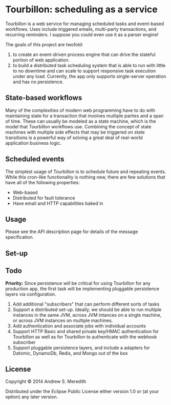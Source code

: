 # Tourbillon: scheduling as a service

Tourbillon is a web service for managing scheduled tasks and event-based workflows. Uses include triggered emails, multi-party transactions, and recurring reminders. I suppose you could even use it as a parser engine!

The goals of this project are twofold:

1. to create an event-driven process engine that can drive the stateful portion of web application.
2. to build a distributed task scheduling system that is able to run with little to no downtime and can scale to support responsive task execution under any load. Currently, the app only supports single-server operation and has no persistence.

## State-based workflows

Many of the complexities of modern web programming have to do with maintaining state for a transaction that involves multiple parties and a span of time. These can usually be modeled as a state machine, which is the model that Tourbillon workflows use. Combining the concept of state machines with multiple side effects that may be triggered on state transitions is a powerful way of solving a great deal of real-world application business logic.

## Scheduled events

The simplest usage of Tourbillon is to schedule future and repeating events. While this cron-like functionality is nothing new, there are few solutions that have all of the following properties:

- Web-based
- Distributed for fault tolerance
- Have email and HTTP capabilities baked in

## Usage

Please see the API description page for details of the message specification.

## Set-up

## Todo

**Priority:** Since persistence will be critical for using Tourbillon for any production app, the first task
will be implementing pluggable persistence layers via configuration.

1. Add additional "subscribers" that can perform different sorts of tasks
2. Support a distributed set-up. Ideally, we should be able to run multiple instances in the same JVM, across JVM intances on a single machine, or across JVM instances on multiple machines.
3. Add authentication and associate jobs with individual accounts
4. Support HTTP Basic and shared private key/HMAC authentication for Tourbillon as well as for Tourbillon to authenticate with the webhook subscriber
5. Support pluggable persistence layers, and include a adapters for Datomic, DynamoDb, Redis, and Mongo out of the box

## License

Copyright © 2014 Andrew S. Meredith

Distributed under the Eclipse Public License either version 1.0 or (at
your option) any later version.
